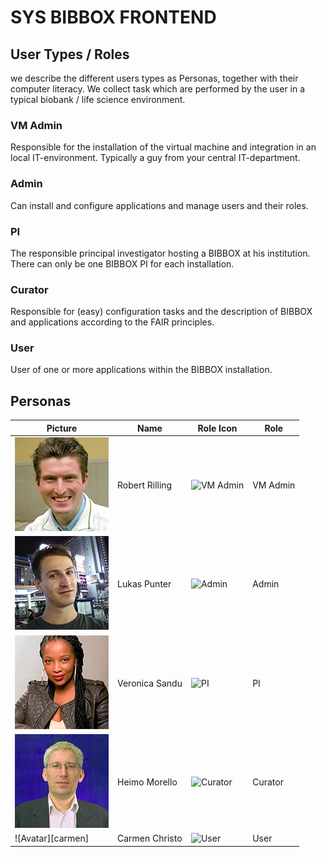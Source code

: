 # SYS BIBBOX FRONTEND

## User Types / Roles
we describe the different users types as Personas, together with their computer literacy. We collect task which are performed by the user in a typical biobank / life science environment. 

### VM Admin
Responsible for the installation of the virtual machine and integration in an local IT-environment. Typically a guy from your central IT-department.
### Admin
Can install and configure applications and manage users and their roles.
### PI
The responsible principal investigator hosting a BIBBOX at his institution. There can only be one BIBBOX PI for each installation.
### Curator
Responsible for (easy) configuration tasks and the description of BIBBOX and applications according to the FAIR principles.
### User
User of one or more applications within the BIBBOX installation.

[robert]: https://raw.githubusercontent.com/bibbox/sys-bibbox-frontend/master/personas/robert.jpg
[lukas]: https://raw.githubusercontent.com/bibbox/sys-bibbox-frontend/master/personas/lukas.jpg
[veronica]: https://raw.githubusercontent.com/bibbox/sys-bibbox-frontend/master/personas/veronica.jpg
[heimo]: https://raw.githubusercontent.com/bibbox/sys-bibbox-frontend/master/personas/heimo.jpg
[barbara]: https://raw.githubusercontent.com/bibbox/sys-bibbox-frontend/master/personas/barbara.jpg

[vm-admin]: https://raw.githubusercontent.com/bibbox/res-images/master/user-roles-icons/vm-admin_small.png
[admin]: https://raw.githubusercontent.com/bibbox/res-images/master/user-roles-icons/admin_small.png
[pi]: https://raw.githubusercontent.com/bibbox/res-images/master/user-roles-icons/pi_small.png
[curator]: https://raw.githubusercontent.com/bibbox/res-images/master/user-roles-icons/curator_small.png
[user]: https://raw.githubusercontent.com/bibbox/res-images/master/user-roles-icons/user_small.png

## Personas
| Picture             | Name           | Role Icon             | Role     |
| ------------------- | -------------- | --------------------- | -------- |
| ![Avatar][robert]   | Robert Rilling | ![VM Admin][vm-admin] | VM Admin |
| ![Avatar][lukas]    | Lukas Punter   | ![Admin][admin]       | Admin    |
| ![Avatar][veronica] | Veronica Sandu | ![PI][pi]             | PI       |
| ![Avatar][heimo]    | Heimo Morello  | ![Curator][curator]   | Curator  |
| ![Avatar][carmen]   | Carmen Christo | ![User][user]         | User     |
